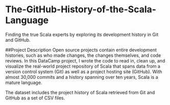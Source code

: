 # The-GitHub-History-of-the-Scala-Language
Finding the true Scala experts by exploring its development history in Git and GitHub.


##Project Description
Open source projects contain entire development histories, such as who made changes, the changes themselves, and code reviews. In this DataCamp project, I wrote the code to read in, clean up, and visualize the real-world project repository of Scala that spans data from a version control system (Git) as well as a project hosting site (GitHub). With almost 30,000 commits and a history spanning over ten years, Scala is a mature language. 

The dataset includes the project history of Scala retrieved from Git and GitHub as a set of CSV files.
